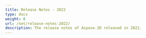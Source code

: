 ```yaml
---
title: Release Notes - 2022
type: docs
weight: 8
url: /net/release-notes-2022/
description: The release notes of Aspose.3D released in 2022.
---
```



